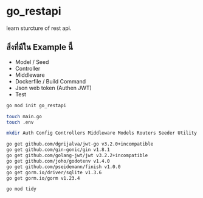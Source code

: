 # go_restapi
learn sturcture of rest api.

## สิ่งที่มีใน Example นี้

- Model / Seed
- Controller
- Middleware
- Dockerfile / Build Command
- Json web token (Authen JWT)
- Test

```sh
go mod init go_restapi
```

```sh
touch main.go
touch .env
```

```sh
mkdir Auth Config Controllers Middleware Models Routers Seeder Utility
```

```sh
go get github.com/dgrijalva/jwt-go v3.2.0+incompatible
go get github.com/gin-gonic/gin v1.8.1
go get github.com/golang-jwt/jwt v3.2.2+incompatible
go get github.com/joho/godotenv v1.4.0
go get github.com/pseidemann/finish v1.0.0
go get gorm.io/driver/sqlite v1.3.6
go get gorm.io/gorm v1.23.4
```

```sh
go mod tidy
```
